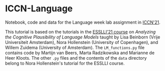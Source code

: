 # ICCN-Language
Notebook, code and data for the Language week lab assignment in [ICCN'21](https://studiegids.uva.nl/xmlpages/page/2021-2022/zoek-vak/vak/90505).

This tutorial is based on the tutorials in the [ESSLLI'21 course](https://github.com/clclab/ESSLLI2021) on _Analyzing the Cognitive Plausibility of Language Models_ taught by Lisa Beinborn (Vrije Universiteit Amsterdam), Nora Hollenstein (University of Copenhagen), and Willem Zuidema (University of Amsterdam). The `LM_functions.py` file contains code by Martijn van Beers, Marta Radzikowska and Marianne de Heer Kloots. The other `.py` files and the contents of the `data` directory belong to Nora Hollenstein's tutorial for the ESSLLI course.
